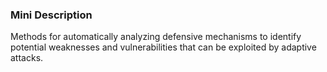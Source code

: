 ### Mini Description

Methods for automatically analyzing defensive mechanisms to identify potential weaknesses and vulnerabilities that can be exploited by adaptive attacks.
